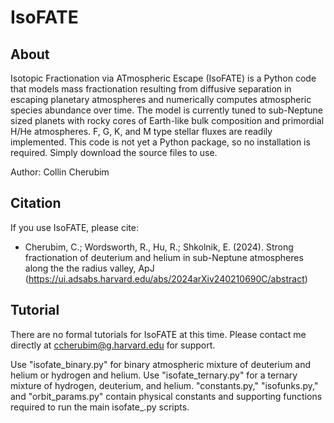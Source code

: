 # IsoFATE

## About

Isotopic Fractionation via ATmospheric Escape (IsoFATE) is a Python code that models mass fractionation resulting from diffusive separation in escaping planetary atmospheres and numerically computes atmospheric species abundance over time. The model is currently tuned to sub-Neptune sized planets with rocky cores of Earth-like bulk composition and primordial H/He atmospheres. F, G, K, and M type stellar fluxes are readily implemented. This code is not yet a Python package, so no installation is required. Simply download the source files to use.

Author: Collin Cherubim

## Citation

If you use IsoFATE, please cite:

- Cherubim, C.; Wordsworth, R., Hu, R.; Shkolnik, E. (2024). Strong fractionation of deuterium and helium in sub-Neptune atmospheres along the the radius valley, ApJ (https://ui.adsabs.harvard.edu/abs/2024arXiv240210690C/abstract)

## Tutorial

There are no formal tutorials for IsoFATE at this time. Please contact me directly at ccherubim@g.harvard.edu for support.

Use "isofate_binary.py" for binary atmospheric mixture of deuterium and helium or hydrogen and helium. Use "isofate_ternary.py" for a ternary mixture of hydrogen, deuterium, and helium. "constants.py," "isofunks.py," and "orbit_params.py" contain physical constants and supporting functions required to run the main isofate_.py scripts. 
